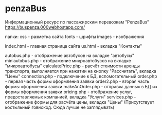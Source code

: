 # penzaBus
Информационный ресурс по пассажирским перевозкам "PenzaBus"
https://buspenza.000webhostapp.com/

папки:
css - разметка сайта
fonts - шрифты
images - изображения


index.html - главная страница сайта
us.html - вкладка "Контакты"

autobus.php - отображение автобусов на вкладке "автобусы"
miniautobus.php - отображение микроавтобусов на вкладке "микроавтобусы"
calculatePrice.php - расчёт стоимости аренды транспорта, выполняется при нажатии на кнопку "Рассчитать", вкладка "Цены"
connection.php - подключение к БД, вспомогательный
order.php - первая часть формы оформления заявки
order2.php - вторая часть формы оформления заявки
makeAnOrder.php - отправка данных в БД из формы оформления заявки
pricing.php - отображение услуг, предоставляемых компанией, вкладка "Услуги"
services.php - отображение формы для расчёта цены, вкладка "Цены"
(Присутствует костыльный говнокод. Сюда лучше не заглядывать)
